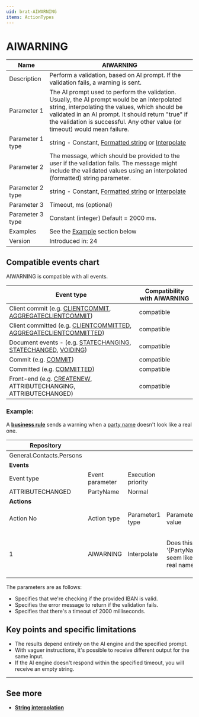 ```yaml
---
uid: brat-AIWARNING
items: ActionTypes
---
```

 
# AIWARNING

| Name             | AIWARNING                                                   |
| ---------------- | ------------------------------------------------------------ |
| Description      | Perform a validation, based on AI prompt. If the validation fails, a warning is sent. |
| Parameter 1      | The AI prompt used to perform the validation. Usually, the AI prompt would be an interpolated string, interpolating the values, which should be validated in an AI prompt. It should return "true" if the validation is successful. Any other value (or timeout) would mean failure. |
| Parameter 1 type | string - Constant, [Formatted string](../parameter-types/formattedstring.md) or [Interpolate](../parameter-types/interpolate.md) |
| Parameter 2      | The message, which should be provided to the user if the validation fails. The message might include the validated values using an interpolated (formatted) string parameter. |
| Parameter 2 type | string - Constant, [Formatted string](../parameter-types/formattedstring.md) or [Interpolate](../parameter-types/interpolate.md) |
| Parameter 3      | Timeout, ms (optional)                                       |
| Parameter 3 type | Constant (integer) Default = 2000 ms.                        |
| Examples         | See the [Example](#example) section below                    |
| Version          | Introduced in: 24                                            |

## Compatible events chart

AIWARNING is compatible with all events.

| Event type                                                     | Compatibility with AIWARNING                                     |
| -------------------------------------------------------------- | ------------------------------------------------------------ |
| Client commit (e.g. [CLIENTCOMMIT](../events/client-commit.md), [AGGREGATECLIENTCOMMIT](../events/aggregate-client-commit.md)) | compatible |
| Client committed (e.g. [CLIENTCOMMITTED](../events/client-committed.md), [AGGREGATECLIENTCOMMITTED](../events/aggregate-client-committed.md)) | compatible |
| Document events - (e.g. [STATECHANGING](../events/statechanging.md), [STATECHANGED](../events/statechanged.md), [VOIDING](../events/voiding.md))| compatible |
| Commit (e.g. [COMMIT](../events/commit.md))                    | compatible                                                   |
| Committed (e.g. [COMMITTED](../events/committed.md))                    | compatible                                                   |
| Front-end (e.g. [CREATENEW](../events/create-new.md), ATTRIBUTECHANGING, ATTRIBUTECHANGED) | compatible |

### Example:

А **[business rule](../index.md)** sends a warning when a [party name](https://docs.erp.net/model/entities/General.Contacts.Persons.html#partyname) doesn't look like a real one.

| Repository                             |                 |                    |                  |                  |                  |                  |                  |
| -------------------------------------- | --------------- | ------------------ | ---------------- | ---------------- | ---------------- | ---------------- | ---------------- |
| General.Contacts.Persons               |                 |                    |                  |                  |                  |                  |                  |
| **Events**                             |                 |                    |                  |                  |                  |                  |                  |
| Event type                             | Event parameter | Execution priority |                  |                  |                  |                  |                  |
| ATTRIBUTECHANGED                       | PartyName       | Normal             |                  |                  |                  |                  |                  |
| **Actions**                            |                 |                    |                  |                  |                  |                  |                  |
| Action No                              | Action type     | Parameter1 type    | Parameter1 value | Parameter2 type  | Parameter2 value | Parameter3 type (optional) | Parameter3 value |
| 1                                      | AIWARNING       | Interpolate        | Does this '{PartyName}' seem like a real name?  | Interpolate | The provided name '{PartyName}' does not seem like a real one. | Constant | 10000 |

The parameters are as follows:
- Specifies that we're checking if the provided IBAN is valid.
- Specifies the error message to return if the validation fails.
- Specifies that there's a timeout of 2000 milliseconds.

## Key points and specific limitations
* The results depend entirely on the AI engine and the specified prompt.
* With vaguer instructions, it's possible to receive different output for the same input.
* If the AI engine doesn't respond within the specified timeout, you will receive an empty string.

-------------
## See more

- **[String interpolation](../../string-interpolation/index.md)**
